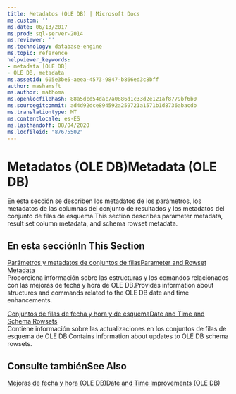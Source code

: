 ```yaml
---
title: Metadatos (OLE DB) | Microsoft Docs
ms.custom: ''
ms.date: 06/13/2017
ms.prod: sql-server-2014
ms.reviewer: ''
ms.technology: database-engine
ms.topic: reference
helpviewer_keywords:
- metadata [OLE DB]
- OLE DB, metadata
ms.assetid: 605e3be5-aeea-4573-9847-b866ed3c8bff
author: mashamsft
ms.author: mathoma
ms.openlocfilehash: 88a5dcd54dac7a0886d1c33d2e121af8779bf6b0
ms.sourcegitcommit: ad4d92dce894592a259721a1571b1d8736abacdb
ms.translationtype: MT
ms.contentlocale: es-ES
ms.lasthandoff: 08/04/2020
ms.locfileid: "87675502"
---
```

# <a name="metadata-ole-db"></a><span data-ttu-id="4795b-102">Metadatos (OLE DB)</span><span class="sxs-lookup"><span data-stu-id="4795b-102">Metadata (OLE DB)</span></span>
  <span data-ttu-id="4795b-103">En esta sección se describen los metadatos de los parámetros, los metadatos de las columnas del conjunto de resultados y los metadatos del conjunto de filas de esquema.</span><span class="sxs-lookup"><span data-stu-id="4795b-103">This section describes parameter metadata, result set column metadata, and schema rowset metadata.</span></span>  
  
## <a name="in-this-section"></a><span data-ttu-id="4795b-104">En esta sección</span><span class="sxs-lookup"><span data-stu-id="4795b-104">In This Section</span></span>  
 [<span data-ttu-id="4795b-105">Parámetros y metadatos de conjuntos de filas</span><span class="sxs-lookup"><span data-stu-id="4795b-105">Parameter and Rowset Metadata</span></span>](../../relational-databases/native-client-ole-db-date-time/metadata-parameter-and-rowset.md)  
 <span data-ttu-id="4795b-106">Proporciona información sobre las estructuras y los comandos relacionados con las mejoras de fecha y hora de OLE DB.</span><span class="sxs-lookup"><span data-stu-id="4795b-106">Provides information about structures and commands related to the OLE DB date and time enhancements.</span></span>  
  
 [<span data-ttu-id="4795b-107">Conjuntos de filas de fecha y hora y de esquema</span><span class="sxs-lookup"><span data-stu-id="4795b-107">Date and Time and Schema Rowsets</span></span>](../../relational-databases/native-client-ole-db-date-time/metadata-date-and-time-and-schema-rowsets.md)  
 <span data-ttu-id="4795b-108">Contiene información sobre las actualizaciones en los conjuntos de filas de esquema de OLE DB.</span><span class="sxs-lookup"><span data-stu-id="4795b-108">Contains information about updates to OLE DB schema rowsets.</span></span>  
  
## <a name="see-also"></a><span data-ttu-id="4795b-109">Consulte también</span><span class="sxs-lookup"><span data-stu-id="4795b-109">See Also</span></span>  
 [<span data-ttu-id="4795b-110">Mejoras de fecha y hora &#40;OLE DB&#41;</span><span class="sxs-lookup"><span data-stu-id="4795b-110">Date and Time Improvements &#40;OLE DB&#41;</span></span>](../../relational-databases/native-client-ole-db-date-time/date-and-time-improvements-ole-db.md)  
  
  
